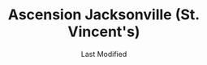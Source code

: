 ---
layout: location-page
date: Last Modified
description: "Local COVID-19 testing is available at Ascension Jacksonville (St. Vincent's) in Jacksonville, Florida, USA."
permalink: "locations/florida/jacksonville/ascension-jacksonville-st-vincents/"
tags:
  - locations
  - florida
title: Ascension Jacksonville (St. Vincent's)
uniqueName: ascension-jacksonville-st-vincents
state: Florida
stateAbbr: FL
hood: "Jacksonville"
address: "4201 Belfort Rd"
city: "Jacksonville"
zip: "32216"
zipsNearby: "32007 32622 32009 32011 32631 32033 32034 32035 32601 32602 32603 32604 32605 32606 32607 32608 32609 32610 32611 32612 32613 32614 32627 32635 32641 32653 32040 32042 32043 32044 32640 32046 32654 32099 32201 32202 32203 32204 32205 32206 32207 32208 32209 32210 32211 32212 32214 32215 32216 32217 32218 32219 32220 32221 32222 32223 32224 32225 32226 32227 32228 32229 32230 32231 32232 32233 32234 32235 32236 32237 32238 32239 32240 32241 32244 32245 32246 32247 32250 32254 32255 32256 32257 32258 32259 32260 32266 32277 32656 32658 32054 32061 32024 32025 32055 32056 32058 32063 32666 32050 32068 32003 32006 32030 32065 32067 32073 32079 32004 32081 32082 32026 32083 32080 32084 32085 32086 32092 32095 32072 32087 32091 32694 32697 32041 32097 31520 31521 31523 31524 31527 31561 31631 31537 31548 31562 31547 31558 31565 31566 31568 31569 32131 32135 32137 32142 32164 32140 32138 32145 32147 32148 32149 32157 32160 32182 32177 32178 32181 32185 32187 32189 32193 32267 32290" 
mapUrl: "http://maps.apple.com/?q=Ascension+Jacksonville+St+Vincents&address=4201+Belfort+Rd,Jacksonville,Florida,32216"
locationType: Drive-thru
phone: "833-973-0649"
website: "undefined"
onlineBooking: undefined
closed: undefined
closedUpdate: May 25th, 2020
notes: "By appointment only. Requires doctor's referral. Requires phone screen."
days: Weekdays
hours: 8AM-Noon
ctaMessage: Call 833-973-0649
ctaUrl: "tel:833-973-0649"
---